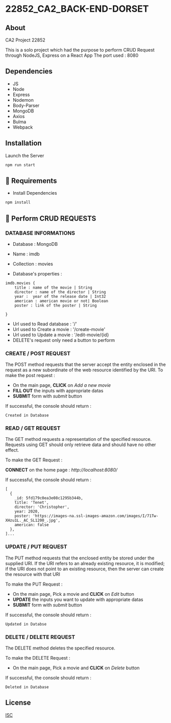 # 22852_CA2_BACK-END-DORSET

## About

CA2 Project 22852

This is a solo project which had the purpose to perform CRUD Request through NodeJS, Express on a React App
The port used : 8080

## Dependencies

- JS
- Node
- Express
- Nodemon
- Body-Parser
- MongoDB
- Axios
- Bulma
- Webpack


## Installation

Launch the Server

```bash
npm run start

```

## :briefcase: Requirements

- Install Dependencies

```bash
npm install

```

## :email: Perform CRUD REQUESTS


### DATABASE INFORMATIONS

- Database : MongoDB
- Name : imdb
- Collection : movies

- Database's properties : 
   
```
imdb.movies {
    title : name of the movie | String
    director : name of the director | String
    year :  year of the release date | Int32
    american : american movie or not| Boolean
    poster : link of the poster | String

}
```

- Url used to Read database : '/'
- Url used to Create a movie : '/create-movie'
- Url used to Update a movie : '/edit-movie/{id}
- DELETE's request only need a button to perform 


### CREATE / POST REQUEST

The POST method requests that the server accept the entity enclosed in the request as a new subordinate of the web resource identified by the URI.
To make the post request : 

- On the main page, **CLICK** on *Add a new movie*
- **FILL OUT** the inputs with appropriate datas 
- **SUBMIT** form with *submit* button

If successful, the console should return :

````shell script
Created in Database

````

### READ / GET REQUEST

The GET method requests a representation of the specified resource. Requests using GET should only retrieve data and should have no other effect. 

To make the GET Request : 

**CONNECT** on the home page : *http://localhost:8080/*

If successful, the console should return :

````shell script
[
  {
    _id: 5fd179c0ea3e08c1295b344b,
    title: 'Tenet',
    director: 'Christopher',
    year: 2020,
    poster: 'https://images-na.ssl-images-amazon.com/images/I/71Tw-XHzu1L._AC_SL1200_.jpg',
    american: false
  },
]...

````

### UPDATE / PUT REQUEST

The PUT method requests that the enclosed entity be stored under the supplied URI. If the URI refers to an already existing resource, it is modified; if the URI does not point to an existing resource, then the server can create the resource with that URI

To make the PUT Request :

- On the main page, Pick a movie and **CLICK** on *Edit* button
- **UPDATE** the inputs you want to update with appropriate datas 
- **SUBMIT** form with *submit* button

If successful, the console should return :

````shell script
Updated in Databse

````

### DELETE / DELETE REQUEST

The DELETE method deletes the specified resource.

To make the DELETE Request : 

- On the main page, Pick a movie and **CLICK** on *Delete* button

If successful, the console should return :

````shell script
Deleted in Database 
````

## License

[ISC](https://choosealicense.com/licenses/isc/)
